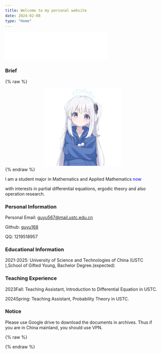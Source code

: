 ```yaml
---
title: Welcome to my personal website
date: 2024-02-08
type: "Home"
---
```


<iframe frameborder="no" border="0" marginwidth="0" marginheight="0" width="330" height="86" src="//music.163.com/outchain/player?type=2&id=2050558299&auto=1&height=66"></iframe>

### Brief

{% raw %}
<center><img src='/images/1.jpg' style='width:250px'></img></center>
{% endraw %}

I am a student major in Mathematics and Applied Mathematics <span style="color:blue" title="Year 2023">now</span>

with interests in partial differential equations, ergodic theory and also operation research.

### Personal Information

Personal Email: <a href="mailto:guyu567@mail.ustc.edu.cn">guyu567@mail.ustc.edu.cn</a>  <i class="fa fa-envelope"></i>

Github: [guyu168](https://github.com/guyu168) <i class="fa-brands fa-github"></i>

QQ: 1219518957

### Educational Information

2021-2025: University of Science and Technologies of China (USTC <a href="https://www.ustc.edu.cn"> <i class="fa fa-book"></i></a>),School of Gifted Young, Bachelor Degree.(expected)

### Teaching Experience

2023Fall:	Teaching Assistant, Introduction to Differential Equation in USTC.

2024Spring: Teaching Assistant, Probability Theory in USTC.

### Notice

Please use Google drive to download the documents in archives. Thus if you are in China mainland, you should use VPN.

{% raw %}
<script>
  window.onload=function(){document.getElementsByClassName("toggle sidebar-toggle")[0].click();}
</script>
{% endraw %}
